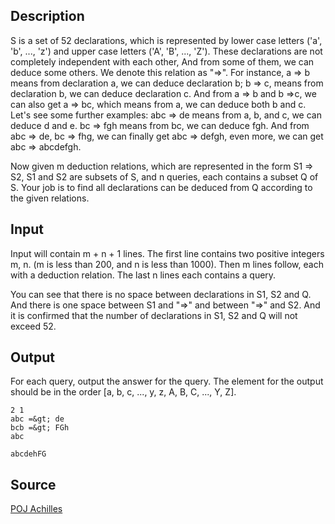 <h2>Description</h2><p>S is a set of 52 declarations, which is represented by lower case letters ('a', 'b', ..., 'z') and upper case letters ('A', 'B', ..., 'Z'). These declarations are not completely independent with each other, And from some of them, we can deduce some others. We denote this relation as "=&gt;". For instance, a =&gt; b means from declaration a, we can deduce declaration b; b =&gt; c, means from declaration b, we can deduce declaration c. And from a =&gt; b and b =&gt;c, we can also get a =&gt; bc, which means from a, we can deduce both b and c. Let's see some further examples: abc =&gt; de means from a, b, and c, we can deduce d and e. bc =&gt; fgh means from bc, we can deduce fgh. And from abc =&gt; de, bc =&gt; fhg, we can finally get abc =&gt; defgh, even more, we can get abc =&gt; abcdefgh.
</p>
Now given m deduction relations, which are represented in the form S1 =&gt; S2, S1 and S2 are subsets of S, and n queries, each contains a subset Q of S. Your job is to find all declarations can be deduced from Q according to the given relations.<h2>Input</h2><p>Input will contain m + n + 1 lines. The first line contains two positive integers m, n. (m is less than 200, and n is less than 1000). Then m lines follow, each with a deduction relation. The last n lines each contains a query.
</p>
You can see that there is no space between declarations in S1, S2 and Q. And there is one space between S1 and "=&gt;" and between "=&gt;" and S2. And it is confirmed that the number of declarations in S1, S2 and Q will not exceed 52.<h2>Output</h2><p>For each query, output the answer for the query. The element for the output should be in the order [a, b, c, ..., y, z, A, B, C, ..., Y, Z]. </p><pre><code class="language-input1">2 1
abc =&amp;gt; de 
bcb =&amp;gt; FGh
abc
</code></pre><pre><code class="language-output1">abcdehFG</code></pre><h2>Source</h2><a href="searchproblem?field=source&amp;key=POJ+Achilles">POJ Achilles</a>